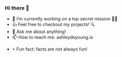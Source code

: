 ### Hi there 👋




- 🔭 I’m currently working on a top secret mission 🕵️‍♀️
- 👍 Feel free to checkout my projects! 🔍
- 💬 Ask me about anything!
- 📫 How to reach me: ashleydeyoung.io
<!-- - 😄 Pronouns: ... -->
- ⚡ Fun fact: facts are not always fun!

